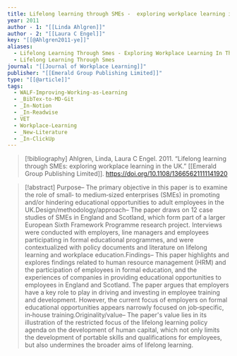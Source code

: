 ```yaml
---
title: Lifelong learning through SMEs -  exploring workplace learning in the UK
year: 2011
author - 1: "[[Linda Ahlgren]]"
author - 2: "[[Laura C Engel]]"
key: "[[@Ahlgren2011-ye]]"
aliases:
  - Lifelong Learning Through Smes - Exploring Workplace Learning In The Uk
  - Lifelong Learning Through Smes
journal: "[[Journal of Workplace Learning]]"
publisher: "[[Emerald Group Publishing Limited]]"
type: "[[@article]]"
tags:
  - WALF-Improving-Working-as-Learning
  - _BibTex-to-MD-Git
  - _In-Notion
  - _In-Readwise
  - VET
  - Workplace-Learning
  - _New-Literature
  - _In-ClickUp
---
```


> [!bibliography]
> Ahlgren, Linda, Laura C Engel. 2011. “Lifelong learning through SMEs: exploring workplace learning in the UK.” [[Emerald Group Publishing Limited]]. https://doi.org/10.1108/13665621111141920

> [!abstract]
> Purpose– The primary objective in this paper is to examine the role of small‐ to medium‐sized enterprises (SMEs) in promoting and/or hindering educational opportunities to adult employees in the UK.Design/methodology/approach– The paper draws on 12 case studies of SMEs in England and Scotland, which form part of a larger European Sixth Framework Programme research project. Interviews were conducted with employers, line managers and employees participating in formal educational programmes, and were contextualized with policy documents and literature on lifelong learning and workplace education.Findings– This paper highlights and explores findings related to human resource management (HRM) and the participation of employees in formal education, and the experiences of companies in providing educational opportunities to employees in England and Scotland. The paper argues that employers have a key role to play in driving and investing in employee training and development. However, the current focus of employers on formal educational opportunities appears narrowly focused on job‐specific, in‐house training.Originality/value– The paper's value lies in its illustration of the restricted focus of the lifelong learning policy agenda on the development of human capital, which not only limits the development of portable skills and qualifications for employees, but also undermines the broader aims of lifelong learning.